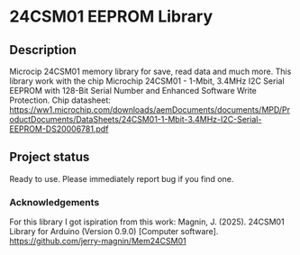# 24CSM01 EEPROM Library

## Description
Microcip 24CSM01 memory library for save, read data and much more.
This library work with the chip Microchip 24CSM01 - 1-Mbit, 3.4MHz I2C Serial EEPROM with 128-Bit Serial Number and Enhanced Software Write Protection.
Chip datasheet: https://ww1.microchip.com/downloads/aemDocuments/documents/MPD/ProductDocuments/DataSheets/24CSM01-1-Mbit-3.4MHz-I2C-Serial-EEPROM-DS20006781.pdf

## Project status
Ready to use. Please immediately report bug if you find one.

### Acknowledgements
For this library I got ispiration from this work:
Magnin, J. (2025). 24CSM01 Library for Arduino (Version 0.9.0) [Computer software]. https://github.com/jerry-magnin/Mem24CSM01
